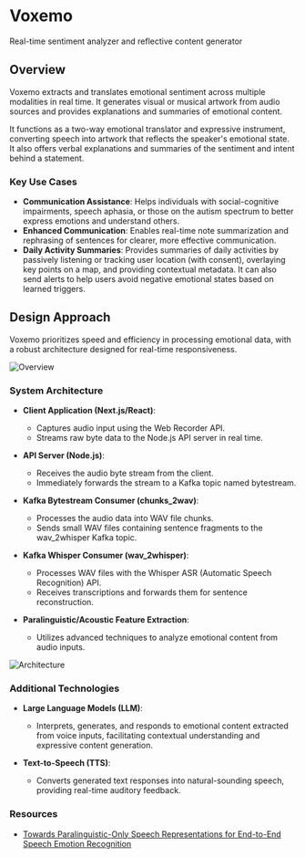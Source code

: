 # Voxemo
Real-time sentiment analyzer and reflective content generator
## Overview

Voxemo extracts and translates emotional sentiment across multiple modalities in real time. It generates visual or musical artwork from audio sources and provides explanations and summaries of emotional content.

It functions as a two-way emotional translator and expressive instrument, converting speech into artwork that reflects the speaker's emotional state. It also offers verbal explanations and summaries of the sentiment and intent behind a statement.

### Key Use Cases

- **Communication Assistance**: Helps individuals with social-cognitive impairments, speech aphasia, or those on the autism spectrum to better express emotions and understand others.
- **Enhanced Communication**: Enables real-time note summarization and rephrasing of sentences for clearer, more effective communication.
- **Daily Activity Summaries**: Provides summaries of daily activities by passively listening or tracking user location (with consent), overlaying key points on a map, and providing contextual metadata. It can also send alerts to help users avoid negative emotional states based on learned triggers.

## Design Approach

Voxemo prioritizes speed and efficiency in processing emotional data, with a robust architecture designed for real-time responsiveness.

![Overview]('./docs/diagrams/concept.png)

### System Architecture

- **Client Application (Next.js/React)**: 
  - Captures audio input using the Web Recorder API.
  - Streams raw byte data to the Node.js API server in real time.

- **API Server (Node.js)**:
  - Receives the audio byte stream from the client.
  - Immediately forwards the stream to a Kafka topic named bytestream.

- **Kafka Bytestream Consumer (chunks_2wav)**:
  - Processes the audio data into WAV file chunks.
  - Sends small WAV files containing sentence fragments to the wav_2whisper Kafka topic.

- **Kafka Whisper Consumer (wav_2whisper)**:
  - Processes WAV files with the Whisper ASR (Automatic Speech Recognition) API.
  - Receives transcriptions and forwards them for sentence reconstruction.

- **Paralinguistic/Acoustic Feature Extraction**:
  - Utilizes advanced techniques to analyze emotional content from audio inputs.

![Architecture]('./docs/diagrams/architecture.png')

### Additional Technologies

- **Large Language Models (LLM)**:
  - Interprets, generates, and responds to emotional content extracted from voice inputs, facilitating contextual understanding and expressive content generation.

- **Text-to-Speech (TTS)**:
  - Converts generated text responses into natural-sounding speech, providing real-time auditory feedback.

### Resources

- [Towards Paralinguistic-Only Speech Representations for End-to-End Speech Emotion Recognition](https://assets.amazon.science/21/f3/1496cf78467399381a6e8bf0ae47/towards-paralinguistic-only-speech-representations-for-end-to-end-speech-emotion-recognition.pdf)